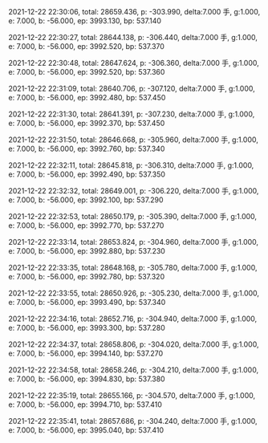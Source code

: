 2021-12-22 22:30:06, total: 28659.436, p: -303.990, delta:7.000 手, g:1.000, e: 7.000, b: -56.000, ep: 3993.130, bp: 537.140

2021-12-22 22:30:27, total: 28644.138, p: -306.440, delta:7.000 手, g:1.000, e: 7.000, b: -56.000, ep: 3992.520, bp: 537.370

2021-12-22 22:30:48, total: 28647.624, p: -306.360, delta:7.000 手, g:1.000, e: 7.000, b: -56.000, ep: 3992.520, bp: 537.360

2021-12-22 22:31:09, total: 28640.706, p: -307.120, delta:7.000 手, g:1.000, e: 7.000, b: -56.000, ep: 3992.480, bp: 537.450

2021-12-22 22:31:30, total: 28641.391, p: -307.230, delta:7.000 手, g:1.000, e: 7.000, b: -56.000, ep: 3992.370, bp: 537.450

2021-12-22 22:31:50, total: 28646.668, p: -305.960, delta:7.000 手, g:1.000, e: 7.000, b: -56.000, ep: 3992.760, bp: 537.340

2021-12-22 22:32:11, total: 28645.818, p: -306.310, delta:7.000 手, g:1.000, e: 7.000, b: -56.000, ep: 3992.490, bp: 537.350

2021-12-22 22:32:32, total: 28649.001, p: -306.220, delta:7.000 手, g:1.000, e: 7.000, b: -56.000, ep: 3992.100, bp: 537.290

2021-12-22 22:32:53, total: 28650.179, p: -305.390, delta:7.000 手, g:1.000, e: 7.000, b: -56.000, ep: 3992.770, bp: 537.270

2021-12-22 22:33:14, total: 28653.824, p: -304.960, delta:7.000 手, g:1.000, e: 7.000, b: -56.000, ep: 3992.880, bp: 537.230

2021-12-22 22:33:35, total: 28648.168, p: -305.780, delta:7.000 手, g:1.000, e: 7.000, b: -56.000, ep: 3992.780, bp: 537.320

2021-12-22 22:33:55, total: 28650.926, p: -305.230, delta:7.000 手, g:1.000, e: 7.000, b: -56.000, ep: 3993.490, bp: 537.340

2021-12-22 22:34:16, total: 28652.716, p: -304.940, delta:7.000 手, g:1.000, e: 7.000, b: -56.000, ep: 3993.300, bp: 537.280

2021-12-22 22:34:37, total: 28658.806, p: -304.020, delta:7.000 手, g:1.000, e: 7.000, b: -56.000, ep: 3994.140, bp: 537.270

2021-12-22 22:34:58, total: 28658.246, p: -304.210, delta:7.000 手, g:1.000, e: 7.000, b: -56.000, ep: 3994.830, bp: 537.380

2021-12-22 22:35:19, total: 28655.166, p: -304.570, delta:7.000 手, g:1.000, e: 7.000, b: -56.000, ep: 3994.710, bp: 537.410

2021-12-22 22:35:41, total: 28657.686, p: -304.240, delta:7.000 手, g:1.000, e: 7.000, b: -56.000, ep: 3995.040, bp: 537.410